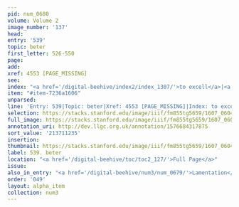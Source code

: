 ```yaml
---
pid: num_0680
volume: Volume 2
image_number: '137'
head:
entry: '539'
topic: beter
first_letter: 526-550
page:
add:
xref: 4553 [PAGE_MISSING]
see:
index: "<a href='/digital-beehive/index2/index_1307/'>to excell</a>|<a href='/digital-beehive/index1/index_0357/'>better</a>"
item: "#item-7236a1606"
unparsed:
line: 'Entry: 539|Topic: beter|Xref: 4553 [PAGE_MISSING]|Index: to excell|Index: better|#item-7236a1606'
selection: https://stacks.stanford.edu/image/iiif/fm855tg5659/1607_0604/380,1235,2905,401/full/0/default.jpg
full_image: https://stacks.stanford.edu/image/iiif/fm855tg5659/1607_0604/full/full/0/default.jpg
annotation_uri: http://dev.llgc.org.uk/annotation/1576684317875
sort_value: '213711235'
insertion:
thumbnail: https://stacks.stanford.edu/image/iiif/fm855tg5659/1607_0604/380,1235,600,180/250,/0/default.jpg
label: 539. beter
location: "<a href='/digital-beehive/toc/toc2_127/'>Full Page</a>"
issue:
also_in_entry: "<a href='/digital-beehive/num3/num_0679/'>Lamentation</a>"
order: '049'
layout: alpha_item
collection: num3
---
```


